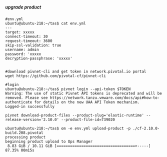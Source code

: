 
##### upgrade product
    #env.yml
    ubuntu@ubuntu-218:~/tas$ cat env.yml
    ---
    target: xxxxx
    connect-timeout: 30
    request-timeout: 3600
    skip-ssl-validation: true
    username: admin
    password: 'xxxxx
    decryption-passphrase: 'xxxxx'

    
    #download pivnet-cli and get token in network.pivotal.io portal
    wget https://github.com/pivotal-cf/pivnet-cli
    
    #login
    ubuntu@ubuntu-218:~/tas$ pivnet login --api-token $TOKEN
    Warning: The use of static Pivnet API tokens is deprecated and will be removed. Please see https://network.tanzu.vmware.com/docs/api#how-to-authenticate for details on the new UAA API Token mechanism.
    Logged-in successfully
    
    pivnet download-product-files --product-slug='elastic-runtime' --release-version='2.10.0' --product-file-id=739020

    ubuntu@ubuntu-218:~/tas$ om -e env.yml upload-product -p ./cf-2.10.0-build.208.pivotal
    processing product
    beginning product upload to Ops Manager
     8.83 GiB / 10.11 GiB [===================================>-----]  87.35% 00m15s